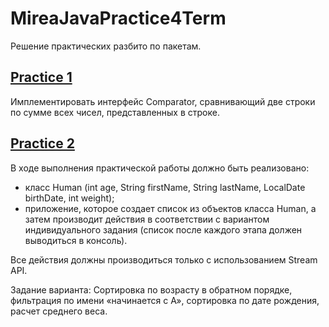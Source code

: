 # MireaJavaPractice4Term
Решение практических разбито по пакетам.

## [Practice 1](https://github.com/Soneech/MireaJavaPractice4Term/tree/master/src/main/java/org/soneech/practice1)
Имплементировать интерфейс Comparator, сравнивающий две строки по сумме всех чисел, представленных в строке.
## [Practice 2](https://github.com/Soneech/MireaJavaPractice4Term/tree/master/src/main/java/org/soneech/practice2)
В ходе выполнения практической работы должно быть реализовано:
- класс Human (int age, String firstName, String lastName, LocalDate birthDate, int weight);
- приложение, которое создает список из объектов класса Human, а затем производит действия в соответствии с вариантом индивидуального задания (список после каждого этапа должен выводиться в консоль).

Все действия должны производиться только с использованием Stream API.

Задание варианта: Сортировка по возрасту в обратном порядке, фильтрация по имени «начинается с А», сортировка по дате рождения, расчет среднего веса.
